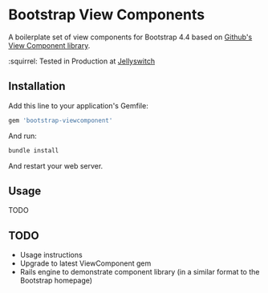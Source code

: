 # Bootstrap View Components

A boilerplate set of view components for Bootstrap 4.4 based on [Github's View Component library](https://github.com/github/actionview-component).

:squirrel: Tested in Production at [Jellyswitch](https://www.jellyswitch.com)

## Installation

Add this line to your application's Gemfile:

```ruby
gem 'bootstrap-viewcomponent'
```

And run:

```sh
bundle install
```

And restart your web server.

## Usage

TODO

## TODO

- Usage instructions
- Upgrade to latest ViewComponent gem
- Rails engine to demonstrate component library (in a similar format to the Bootstrap homepage)